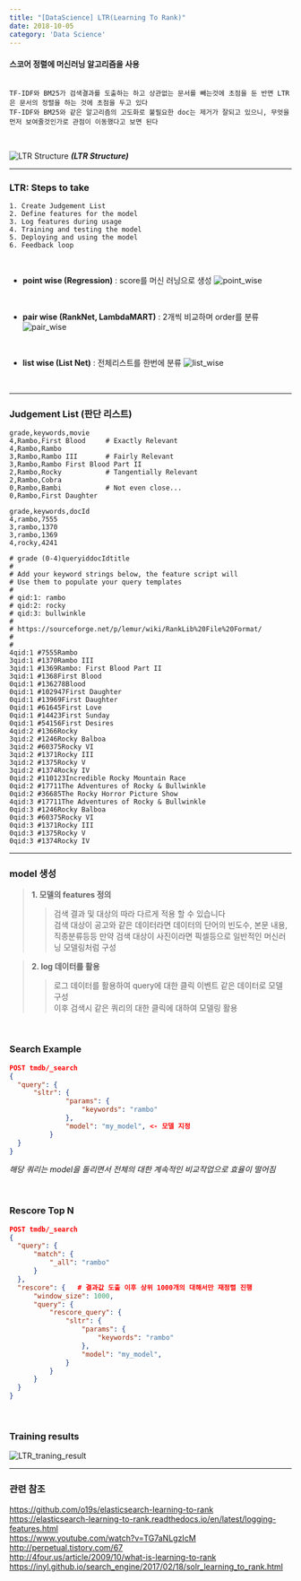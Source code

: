 ```yaml
---
title: "[DataScience] LTR(Learning To Rank)"
date: 2018-10-05
category: 'Data Science'
---
```

#### 스코어 정렬에 머신러닝 알고리즘을 사용
```textbox

TF-IDF와 BM25가 검색결과를 도출하는 하고 상관없는 문서를 빼는것에 초점을 둔 반면 LTR은 문서의 정렬을 하는 것에 초점을 두고 있다
TF-IDF와 BM25와 같은 알고리즘의 고도화로 불필요한 doc는 제거가 잘되고 있으니, 무엇을 먼저 보여줄것인가로 관점이 이동했다고 보면 된다

```
<br/>

![LTR Structure](./images/MLR-search-engine-example.png)
<span class="img_caption">***(LTR Structure)***</span>

---

### LTR: Steps to take
```textbox
1. Create Judgement List
2. Define features for the model
3. Log features during usage
4. Training and testing the model
5. Deploying and using the model
6. Feedback loop
```

<br/>


- **point wise (Regression)** : score를 머신 러닝으로 생성
![point_wise](./images/point_wise.png)  

<br/>

- **pair wise (RankNet, LambdaMART)** : 2개씩 비교하며 order를 분류
![pair_wise](./images/pair_wise.png)  

<br/>

- **list wise (List Net)** : 전체리스트를 한번에 분류 
![list_wise](./images/list_wise.png)  

<br/>


---

### Judgement List (판단 리스트)

```textbox
grade,keywords,movie
4,Rambo,First Blood     # Exactly Relevant
4,Rambo,Rambo
3,Rambo,Rambo III       # Fairly Relevant
3,Rambo,Rambo First Blood Part II
2,Rambo,Rocky           # Tangentially Relevant
2,Rambo,Cobra
0,Rambo,Bambi           # Not even close...
0,Rambo,First Daughter
```

```textbox
grade,keywords,docId
4,rambo,7555
3,rambo,1370
3,rambo,1369
4,rocky,4241
```

```textbox
# grade (0-4)queryiddocIdtitle
#
# Add your keyword strings below, the feature script will
# Use them to populate your query templates
#
# qid:1: rambo
# qid:2: rocky
# qid:3: bullwinkle
#
# https://sourceforge.net/p/lemur/wiki/RankLib%20File%20Format/
#
#
4qid:1 #7555Rambo
3qid:1 #1370Rambo III
3qid:1 #1369Rambo: First Blood Part II
3qid:1 #1368First Blood
0qid:1 #136278Blood
0qid:1 #102947First Daughter
0qid:1 #13969First Daughter
0qid:1 #61645First Love
0qid:1 #14423First Sunday
0qid:1 #54156First Desires
4qid:2 #1366Rocky
3qid:2 #1246Rocky Balboa
3qid:2 #60375Rocky VI
3qid:2 #1371Rocky III
3qid:2 #1375Rocky V
3qid:2 #1374Rocky IV
0qid:2 #110123Incredible Rocky Mountain Race
0qid:2 #17711The Adventures of Rocky & Bullwinkle
0qid:2 #36685The Rocky Horror Picture Show
4qid:3 #17711The Adventures of Rocky & Bullwinkle
0qid:3 #1246Rocky Balboa
0qid:3 #60375Rocky VI
0qid:3 #1371Rocky III
0qid:3 #1375Rocky V
0qid:3 #1374Rocky IV
```

---

### model 생성

>**1. 모델의 features 정의**
>>검색 결과 및 대상의 따라 다르게 적용 할 수 있습니다  
검색 대상이 공고와 같은 데이터라면 데이터의 단어의 빈도수, 본문 내용, 직종분류등등  만약 검색 대상이 사진이라면 픽셀등으로 일반적인 머신러닝 모델링처럼 구성

>**2. log 데이터를 활용**
>>로그 데이터를 활용하여 query에 대한 클릭 이벤트 같은 데이터로 모델 구성  
  이후 검색시 같은 쿼리의 대한 클릭에 대하여 모델링 활용
  
<br/>


### Search Example

```json
POST tmdb/_search
{
  "query": {
      "sltr": {
              "params": {
                  "keywords": "rambo"
              },
              "model": "my_model", <- 모델 지정
          }
  }
}
```
*해당 쿼리는 model을 돌리면서 전체의 대한 계속적인 비교작업으로 효율이 떨어짐*
  
<br/>


### Rescore Top N

```json
POST tmdb/_search
{
  "query": {
      "match": {
          "_all": "rambo"
      }
  },        
  "rescore": {   # 결과값 도출 이후 상위 1000개의 대해서만 재정렬 진행
      "window_size": 1000,
      "query": {
          "rescore_query": {
              "sltr": {
                  "params": {
                      "keywords": "rambo"
                  },
                  "model": "my_model",
              }
          }
      }
  }
}
```
  
<br/>


### Training results
![LTR_traning_result](./images/LTR_traning_result.png)

---

### 관련 참조
https://github.com/o19s/elasticsearch-learning-to-rank  
https://elasticsearch-learning-to-rank.readthedocs.io/en/latest/logging-features.html  
https://www.youtube.com/watch?v=TG7aNLgzIcM  
http://perpetual.tistory.com/67  
http://4four.us/article/2009/10/what-is-learning-to-rank  
https://inyl.github.io/search_engine/2017/02/18/solr_learning_to_rank.html  